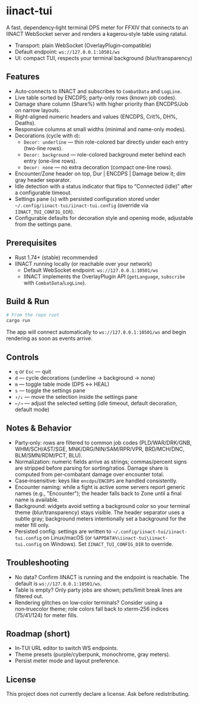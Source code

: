 # iinact-tui

A fast, dependency‑light terminal DPS meter for FFXIV that connects to an IINACT WebSocket server and renders a kagerou‑style table using ratatui.

- Transport: plain WebSocket (OverlayPlugin‑compatible)
- Default endpoint: `ws://127.0.0.1:10501/ws`
- UI: compact TUI, respects your terminal background (blur/transparency)

## Features
- Auto‑connects to IINACT and subscribes to `CombatData` and `LogLine`.
- Live table sorted by ENCDPS; party-only rows (known job codes).
- Damage share column (Share%) with higher priority than ENCDPS/Job on narrow layouts.
- Right-aligned numeric headers and values (ENCDPS, Crit%, DH%, Deaths).
- Responsive columns at small widths (minimal and name-only modes).
- Decorations (cycle with `d`):
  - `Decor: underline` — thin role-colored bar directly under each entry (two-line rows).
  - `Decor: background` — role-colored background meter behind each entry (one-line rows).
  - `Decor: none` — no extra decoration (compact one-line rows).
- Encounter/Zone header on top, Dur | ENCDPS | Damage below it; dim gray header separator.
- Idle detection with a status indicator that flips to “Connected (idle)” after a configurable timeout.
- Settings pane (`s`) with persisted configuration stored under `~/.config/iinact-tui/iinact-tui.config` (override via `IINACT_TUI_CONFIG_DIR`).
- Configurable defaults for decoration style and opening mode, adjustable from the settings pane.

## Prerequisites
- Rust 1.74+ (stable) recommended
- IINACT running locally (or reachable over your network)
  - Default WebSocket endpoint: `ws://127.0.0.1:10501/ws`
  - IINACT implements the OverlayPlugin API (`getLanguage`, `subscribe` with `CombatData`/`LogLine`).

## Build & Run
```bash
# From the repo root
cargo run
```
The app will connect automatically to `ws://127.0.0.1:10501/ws` and begin rendering as soon as events arrive.

## Controls
- `q` or `Esc` — quit
- `d` — cycle decorations (underline → background → none)
- `m` — toggle table mode (DPS ↔ HEAL)
- `s` — toggle the settings pane
- `↑/↓` — move the selection inside the settings pane
- `←/→` — adjust the selected setting (idle timeout, default decoration, default mode)

## Notes & Behavior
- Party‑only: rows are filtered to common job codes (PLD/WAR/DRK/GNB, WHM/SCH/AST/SGE, MNK/DRG/NIN/SAM/RPR/VPR, BRD/MCH/DNC, BLM/SMN/RDM/PCT, BLU).
- Normalization: numeric fields arrive as strings; commas/percent signs are stripped before parsing for sorting/ratios. Damage share is computed from per‑combatant damage over encounter total.
- Case‑insensitive: keys like `encdps`/`ENCDPS` are handled consistently.
- Encounter naming: while a fight is active some servers report generic names (e.g., "Encounter"); the header falls back to Zone until a final name is available.
- Background: widgets avoid setting a background color so your terminal theme (blur/transparency) stays visible. The header separator uses a subtle gray; background meters intentionally set a background for the meter fill only.
- Persisted config: settings are written to `~/.config/iinact-tui/iinact-tui.config` on Linux/macOS (or `%APPDATA%\iinact-tui\iinact-tui.config` on Windows). Set `IINACT_TUI_CONFIG_DIR` to override.

## Troubleshooting
- No data? Confirm IINACT is running and the endpoint is reachable. The default is `ws://127.0.0.1:10501/ws`.
- Table is empty? Only party jobs are shown; pets/limit break lines are filtered out.
- Rendering glitches on low‑color terminals? Consider using a non‑truecolor theme; role colors fall back to xterm‑256 indices (75/41/124) for meter fills.

## Roadmap (short)
- In‑TUI URL editor to switch WS endpoints.
- Theme presets (purple/cyberpunk, monochrome, gray meters).
- Persist meter mode and layout preference.

## License
This project does not currently declare a license. Ask before redistributing.
